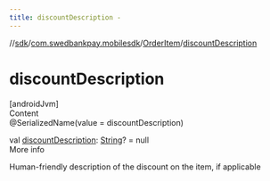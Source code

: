 ```yaml
---
title: discountDescription -
---
```

//[sdk](../../../index)/[com.swedbankpay.mobilesdk](../index)/[OrderItem](index)/[discountDescription](discount-description)



# discountDescription  
[androidJvm]  
Content  
@SerializedName(value = discountDescription)  
  
val [discountDescription](discount-description): [String](https://kotlinlang.org/api/latest/jvm/stdlib/kotlin/-string/index.html)? = null  
More info  


Human-friendly description of the discount on the item, if applicable

  



